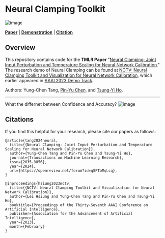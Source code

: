 # Neural Clamping Toolkit
![image](https://github.com/yungchentang/neural-clamping/blob/main/image/Neural_Clamping_Overview.png)


[**Paper**](https://arxiv.org/abs/2209.11604)
| [**Demonstration**](https://huggingface.co/spaces/TrustSafeAI/NCTV)
| [**Citation**](#citations)

## Overview
This repository contains code for the **TMLR Paper** "[Neural Clamping: Joint Input Perturbation and Temperature Scaling for Neural Network Calibration](https://arxiv.org/abs/2209.11604)." The research
demo of Neural Clamping can be found at [NCTV: Neural Clamping Toolkit and Visualization for Neural Network Calibration](https://huggingface.co/spaces/TrustSafeAI/NCTV), which earlier appeared in [AAAI 2023 Demo Track](https://arxiv.org/abs/2211.16274).

Authors: Yung-Chen Tang, [Pin-Yu Chen](http://pinyuchen.com/), and [Tsung-Yi Ho](https://www.cse.cuhk.edu.hk/people/faculty/tsung-yi-ho/).

---
What the differnet between Confidence and Accuracy?
![image](https://github.com/yungchentang/neural-clamping/blob/main/image/conf_acc_demo_720p_compressed.gif)


## Citations
If you find this helpful for your research, please cite our papers as follows:

    @article{tang2024neural,
      title={{Neural Clamping: Joint Input Perturbation and Temperature Scaling for Neural Network Calibration}},
      author={Yung-Chen Tang and Pin-Yu Chen and Tsung-Yi Ho},
      journal={Transactions on Machine Learning Research},
      issn={2835-8856},
      year={2024},
      url={https://openreview.net/forum?id=qSFToMqLcq},
    }
    
    @inproceedings{hsiung2023nctv,
      title={{NCTV: Neural Clamping Toolkit and Visualization for Neural Network Calibration}}, 
      author={Lei Hsiung and Yung-Chen Tang and Pin-Yu Chen and Tsung-Yi Ho},
      booktitle={Proceedings of the Thirty-Seventh AAAI Conference on Artificial Intelligence},
      publisher={Association for the Advancement of Artificial Intelligence},
      year={2023},
      month={February}
    }

